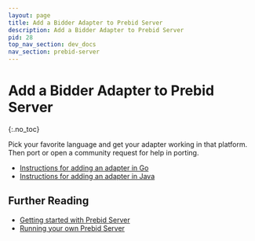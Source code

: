 ```yaml
---
layout: page
title: Add a Bidder Adapter to Prebid Server
description: Add a Bidder Adapter to Prebid Server
pid: 28
top_nav_section: dev_docs
nav_section: prebid-server
---
```


<div class="bs-docs-section" markdown="1">

# Add a Bidder Adapter to Prebid Server
{:.no_toc}

Pick your favorite language and get your adapter working in that platform. Then port or open a
community request for help in porting.

- [Instructions for adding an adapter in Go](https://github.com/prebid/prebid-server/blob/master/docs/developers/add-new-bidder.md)
- [Instructions for adding an adapter in Java](https://github.com/rubicon-project/prebid-server-java/blob/master/docs/developers/add-new-bidder.md)


## Further Reading

+ [Getting started with Prebid Server]({{site.baseurl}}/dev-docs/get-started-with-prebid-server.html)
+ [Running your own Prebid Server]({{site.baseurl}}/dev-docs/running-your-own-prebid-server.html)

</div>
